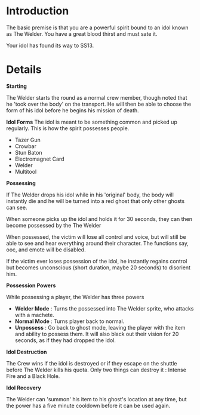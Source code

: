 # Introduction #

The basic premise is that you are a powerful spirit bound to an idol known as The Welder. You have a great blood thirst and must sate it.

Your idol has found its way to SS13.


# Details #

**Starting**

The Welder starts the round as a normal crew member, though noted that he 'took over the body' on the transport. He will then be able to choose the form of his idol before he begins his mission of death.

**Idol Forms**
The idol is meant to be something common and picked up regularly. This is how the spirit possesses people.
  * Tazer Gun
  * Crowbar
  * Stun Baton
  * Electromagnet Card
  * Welder
  * Multitool

**Possessing**

If The Welder drops his idol while in his 'original' body, the body will instantly die and he will be turned into a red ghost that only other ghosts can see.

When someone picks up the idol and holds it for 30 seconds, they can then become possessed by the The Welder

When possessed, the victim will lose all control and voice, but will still be able to see and hear everything around their character. The functions say, ooc, and emote will be disabled.

If the victim ever loses possession of the idol, he instantly regains control but becomes unconscious (short duration, maybe 20 seconds) to disorient him.

**Possession Powers**

While possessing a player, the Welder has three powers
  * **Welder Mode** : Turns the possessed into The Welder sprite, who attacks with a machete.
  * **Normal Mode** : Turns player back to normal.
  * **Unpossess** : Go back to ghost mode, leaving the player with the item and ability to possess them. It will also black out their vision for 20 seconds, as if they had dropped the idol.

**Idol Destruction**

The Crew wins if the idol is destroyed or if they escape on the shuttle before The Welder kills his quota. Only two things can destroy it : Intense Fire and a Black Hole.

**Idol Recovery**

The Welder can 'summon' his item to his ghost's location at any time, but the power has a five minute cooldown before it can be used again.